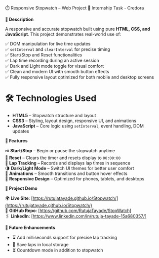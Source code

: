 ⏱️ Responsive Stopwatch – Web Project 
🏢 Internship Task - Credora

**🔹 Description**

A responsive and accurate stopwatch built using pure **HTML, CSS, and JavaScript**. This project demonstrates real-world use of:

✅ DOM manipulation for live time updates  
✅ `setInterval` and `clearInterval` for precise timing  
✅ Start/Stop and Reset functionalities  
✅ Lap time recording during an active session  
✅ Dark and Light mode toggle for visual comfort  
✅ Clean and modern UI with smooth button effects  
✅ Fully responsive layout optimized for both mobile and desktop screens

# 🛠 Technologies Used

- **HTML5** – Stopwatch structure and layout
- **CSS3** – Styling, layout design, responsive UI, and animations
- **JavaScript** – Core logic using `setInterval`, event handling, DOM updates

**📸 Features**

⏯️ **Start/Stop** – Begin or pause the stopwatch anytime  
🔁 **Reset** – Clears the timer and resets display to `00:00:00`  
📍 **Lap Tracking** – Records and displays lap times in sequence  
🌗 **Dark/Light Mode** – Switch UI themes for better user comfort  
💫 **Animations** – Smooth transitions and button hover effects  
📱 **Responsive Design** – Optimized for phones, tablets, and desktops

**🔗 Project Demo**

🌍 **Live Site**: [https://rutujatayade.github.io/Stopwatch/](https://rutujatayade.github.io/Stopwatch/)  
📂 **GitHub Repo**: [https://github.com/RutujaTayade/StopWatch]  
🖇 **LinkedIn**: [https://www.linkedin.com/in/rutuja-tayade-15a680357/]

**🧠 Future Enhancements**

- ⌛ Add milliseconds support for precise lap tracking  
- 💾 Save laps in local storage  
- ⏳ Countdown mode in addition to stopwatch  


